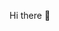  Hi there 👋

<!--
**mohamedali010306/Mohamedali010306** is a ✨ _special_ ✨ repository because its `README.md` (this file) appears on your GitHub profile.

✨ AI-Powered Medical Diagnosis ✨

🚀 Overview

This AI-driven app predicts Lung Cancer, Parkinson's, Heart Disease, and Hypo-Thyroid instantly using machine learning.

🔥 Features

🎯 Lung Cancer – Analyzes smoking history, cough, and chest pain.

🎵 Parkinson's – Detects signs using vocal and motor inputs.

❤️ Heart Disease – Assesses cardiovascular risk.

🦋 Hypo-Thyroid – Evaluates thyroid function.

⚡ Fast & Accurate – AI-powered real-time predictions.

🛠 Tech Stack

🐍 Python | 🎭 Streamlit | 📊 Scikit-Learn | 📦 Pickle

📥 Installation

🎯 How to Use

Select a disease.

Enter details.

Click Predict for instant AI results.

🤝 Contribute

Fork & submit a PR to improve the project!

📜 License

MIT License – Free & Open Source.

